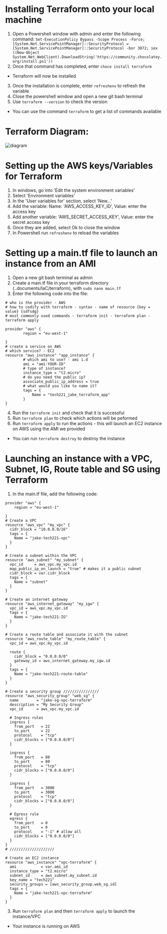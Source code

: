 
#
# Installing Terraform onto your local machine

1. Open a Powershell window with admin and enter the following command: `Set-ExecutionPolicy Bypass -Scope Process -Force; [System.Net.ServicePointManager]::SecurityProtocol = [System.Net.ServicePointManager]::SecurityProtocol -bor 3072; iex ((New-Object System.Net.WebClient).DownloadString('https://community.chocolatey.org/install.ps1'))`
2. Once that command has completed, enter `choco install terraform`
- Terraform will now be installed
3. Once the installation is complete, enter `refreshenv` to refresh the variable
4. Close the powershell window and open a new git bash terminal
5. Use `terraform --version` to check the version
- You can use the command `terraform` to get a list of commands available

#
# Terraform Diagram:
![diagram](https://github.com/JakeGillatt/IaC_Terraform_Orchestration/assets/129315605/5b051225-6480-4c2d-bc0f-e684f3a11efd)

#
# Setting up the AWS keys/Variables for Terraform

1. In windows, go into 'Edit the system environment variables'
2. Select 'Environment variables'
3. In the 'User variables for' section, select 'New...'
4. Add the variable: Name: 'AWS_ACCESS_KEY_ID', Value: enter the access key
5. Add another variable: 'AWS_SECRET_ACCESS_KEY', Value: enter the secret access key
6. Once they are added, select Ok to close the window
7. In Powershell run `refreshenv` to reload the variables

#
# Setting up a main.tf file to launch an instance from an AMI

1. Open a new git bash terminal as admin
2. Create a main.tf file in your terraform directory (..documents/IaC/terraform), with `sudo nano main.tf`
3. Enter the following code into the file:
```
# who is the provider - AWS
# how to codify with terraform - syntax - name of resource {key = value} {sdfsdg}
# most commonly used commands - terraform init - terraform plan - terraform apply

provider "aws" {
        region = "eu-west-1"

}
# create a service on AWS
# which service? - EC2
resource "aws_instance" "app_instance" {
        # which ami to use? - ami i.d
        ami = "ami-YOUR-ID"
        # type of instance?
        instance_type = "t2.micro"
        # do you need the public ip?
        associate_public_ip_address = true
        # what would you like to name it?
        tags = {
            Name = "tech221_jake_terraform_app"
        }
}
```
4. Run the `terraform init` and check that it is successful
5. Run `terraform plan` to check which actions will be peformed
6. Run `terraform apply` to run the actions - this will launch an EC2 instance on AWS using the AMI we provided
- You can run `terraform destroy` to destroy the instance

#
# Launching an instance with a VPC, Subnet, IG, Route table and SG using Terraform

1. In the main.tf file, add the following code:
```
provider "aws" {
	region = "eu-west-1"

}
# Create a VPC
resource "aws_vpc" "my_vpc" {
  cidr_block = "10.0.0.0/16"
  tags = {
	Name = "jake-tech221-vpc"
  }
}

# Create a subnet within the VPC
resource "aws_subnet" "my_subnet" {
  vpc_id     = aws_vpc.my_vpc.id
  map_public_ip_on_launch = "true" # makes it a public subnet
  cidr_block = var.cidr_block
  tags = {
	Name = "subnet"
  }
}

# Create an internet gateway
resource "aws_internet_gateway" "my_igw" {
  vpc_id = aws_vpc.my_vpc.id
  tags = {
	Name = "jake-tech221-IG"
  }
}

# Create a route table and associate it with the subnet
resource "aws_route_table" "my_route_table" {
  vpc_id = aws_vpc.my_vpc.id

  route {
    cidr_block = "0.0.0.0/0"
    gateway_id = aws_internet_gateway.my_igw.id
  }
  tags = {
	Name = "jake-tech221-route-table"
  }
}

# Create a security group ////////////////
resource "aws_security_group" "web_sg" {
  name        = "jake-sg-vpc-terraform"
  description = "My Security Group"
  vpc_id      = aws_vpc.my_vpc.id

  # Ingress rules
  ingress {
    from_port   = 22
    to_port     = 22
    protocol    = "tcp"
    cidr_blocks = ["0.0.0.0/0"]
  }

  ingress {
    from_port   = 80
    to_port     = 80
    protocol    = "tcp"
    cidr_blocks = ["0.0.0.0/0"]
  }

  ingress {
    from_port   = 3000
    to_port     = 3000
    protocol    = "tcp"
    cidr_blocks = ["0.0.0.0/0"]
  }

  # Egress rule
  egress {
    from_port   = 0
    to_port     = 0
    protocol    = "-1" # allow all
    cidr_blocks = ["0.0.0.0/0"]
  }
}
# ////////////////////

# Create an EC2 instance
resource "aws_instance" "vpc-terraform" {
  ami           = var.ami_id
  instance_type = "t2.micro"
  subnet_id     = aws_subnet.my_subnet.id
  key_name = "tech221"
  security_groups = [aws_security_group.web_sg.id]
  tags = {
	Name = "jake-tech221-vpc-terraform"
  }
}

```
3. Run `terraform plan` and then `terraform apply` to launch the instance/VPC
- Your instance is running on AWS
